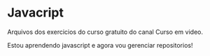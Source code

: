 # Javacript

 Arquivos dos exercicios do curso gratuito do canal Curso em video.

 Estou aprendendo javascript e agora vou gerenciar repositorios!
